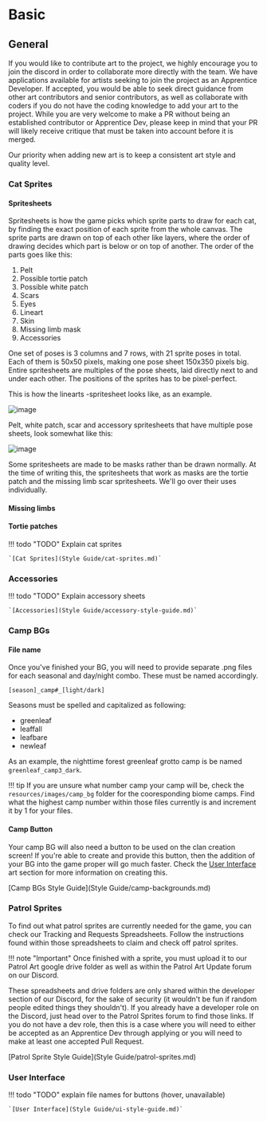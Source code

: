 # Basic
## General
If you would like to contribute art to the project, we highly encourage you to join the discord in order to collaborate more directly with the team.  We have applications available for artists seeking to join the project as an Apprentice Developer.  If accepted, you would be able to seek direct guidance from other art contributors and senior contributors, as well as collaborate with coders if you do not have the coding knowledge to add your art to the project.  While you are very welcome to make a PR without being an established contributor or Apprentice Dev, please keep in mind that your PR will likely receive critique that must be taken into account before it is merged.  

Our priority when adding new art is to keep a consistent art style and quality level.  

### Cat Sprites
#### Spritesheets
Spritesheets is how the game picks which sprite parts to draw for each cat, by finding the exact position of each sprite from the whole canvas. The sprite parts are drawn on top of each other like layers, where the order of drawing decides which part is below or on top of another. The order of the parts goes like this:

1. Pelt
2. Possible tortie patch
3. Possible white patch
4. Scars
5. Eyes
6. Lineart
7. Skin
8. Missing limb mask
9. Accessories

One set of poses is 3 columns and 7 rows, with 21 sprite poses in total. Each of them is 50x50 pixels, making one pose sheet 150x350 pixels big. Entire spritesheets are multiples of the pose sheets, laid directly next to and under each other. The positions of the sprites has to be pixel-perfect.

This is how the linearts -spritesheet looks like, as an example.

![image](https://github.com/ClanGenOfficial/clangen/assets/54122046/e20c47b7-0786-4620-bcc0-a5ea4e216364)

Pelt, white patch, scar and accessory spritesheets that have multiple pose sheets, look somewhat like this:

![image](https://github.com/ClanGenOfficial/clangen/assets/54122046/e615ac11-1cee-41c1-a4a9-cbeffafde358)

Some spritesheets are made to be masks rather than be drawn normally. At the time of writing this, the spritesheets that work as masks are the tortie patch and the missing limb scar spritesheets. We'll go over their uses individually.

#### Missing limbs

#### Tortie patches

!!! todo "TODO"
    Explain cat sprites

    `[Cat Sprites](Style Guide/cat-sprites.md)`

### Accessories
!!! todo "TODO"
    Explain accessory sheets

    `[Accessories](Style Guide/accessory-style-guide.md)`

### Camp BGs
#### File name
Once you've finished your BG, you will need to provide separate .png files for each seasonal and day/night combo.  These must be named accordingly.

`[season]_camp#_[light/dark]`

Seasons must be spelled and capitalized as following:

- greenleaf
- leaffall
- leafbare
- newleaf

As an example, the nighttime forest greenleaf grotto camp is be named `greenleaf_camp3_dark`.  

!!! tip
    If you are unsure what number camp your camp will be, check the `resources/images/camp_bg` folder for the cooresponding biome camps.  Find what the highest camp number within those files currently is and increment it by 1 for your files.

#### Camp Button
Your camp BG will also need a button to be used on the clan creation screen!  If you're able to create and provide this button, then the addition of your BG into the game proper will go much faster.  Check the [User Interface](#user-interface) art section for more information on creating this.

[Camp BGs Style Guide](Style Guide/camp-backgrounds.md)

### Patrol Sprites
To find out what patrol sprites are currently needed for the game, you can check our Tracking and Requests Spreadsheets.  Follow the instructions found within those spreadsheets to claim and check off patrol sprites.  

!!! note "Important"
    Once finished with a sprite, you must upload it to our Patrol Art google drive folder as well as within the Patrol Art Update forum on our Discord.

These spreadsheets and drive folders are only shared within the developer section of our Discord, for the sake of security (it wouldn't be fun if random people edited things they shouldn't).  If you already have a developer role on the Discord, just head over to the Patrol Sprites forum to find those links.  If you do not have a dev role, then this is a case where you will need to either be accepted as an Apprentice Dev through applying or you will need to make at least one accepted Pull Request.

[Patrol Sprite Style Guide](Style Guide/patrol-sprites.md)

### User Interface
!!! todo "TODO"
    explain file names for buttons (hover, unavailable)
    
    `[User Interface](Style Guide/ui-style-guide.md)`